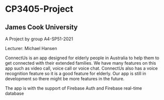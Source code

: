 # CP3405-Project

## James Cook University

A Project by group A4-SP51-2021

Lecturer: Michael Hansen

ConnectUs is an app designed for elderly people in Australia to help them to get connected with their extended families. We have many features on this app such as video call, voice call or voice chat. ConnectUs also has a voice recognition feature so it is a good feature for elderly. Our app is still in development so there might be more features in the future.

The app is with the support of Firebase Auth and Firebase real-time database

